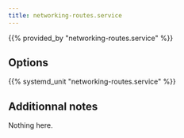 ```yaml
---
title: networking-routes.service
---
```


{{% provided_by "networking-routes.service" %}}

## Options

{{% systemd_unit "networking-routes.service" %}}

## Additionnal notes

Nothing here.